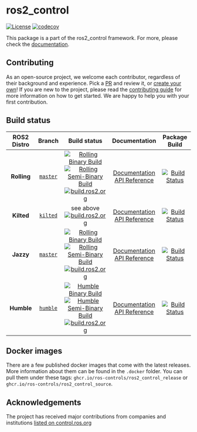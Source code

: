 # ros2_control

[![License](https://img.shields.io/badge/License-Apache%202.0-blue.svg)](https://opensource.org/licenses/Apache-2.0)
[![codecov](https://codecov.io/gh/ros-controls/ros2_control/graph/badge.svg?token=idvm1zJXOf)](https://codecov.io/gh/ros-controls/ros2_control)

This package is a part of the ros2_control framework.
For more, please check the [documentation](https://control.ros.org/).

## Contributing

As an open-source project, we welcome each contributor, regardless of their background and experience. Pick a [PR](https://github.com/ros-controls/ros2_control/pulls) and review it, or [create your own](https://github.com/ros-controls/ros2_control/contribute)!
If you are new to the project, please read the [contributing guide](https://control.ros.org/rolling/doc/contributing/contributing.html) for more information on how to get started. We are happy to help you with your first contribution.

## Build status

ROS2 Distro | Branch | Build status | Documentation | Package Build
:---------: | :----: | :----------: | :-----------: | :---------------:
**Rolling** | [`master`](https://github.com/ros-controls/ros2_control/tree/master) | [![Rolling Binary Build](https://github.com/ros-controls/ros2_control/actions/workflows/rolling-binary-build.yml/badge.svg?branch=master)](https://github.com/ros-controls/ros2_control/actions/workflows/rolling-binary-build.yml?branch=master) <br> [![Rolling Semi-Binary Build](https://github.com/ros-controls/ros2_control/actions/workflows/rolling-semi-binary-build.yml/badge.svg?branch=master)](https://github.com/ros-controls/ros2_control/actions/workflows/rolling-semi-binary-build.yml?branch=master) <br> [![build.ros2.org](https://build.ros2.org/buildStatus/icon?job=Rdev__ros2_control__ubuntu_noble_amd64&subject=build.ros2.org)](https://build.ros2.org/job/Rdev__ros2_control__ubuntu_noble_amd64/) | [Documentation](https://control.ros.org/master/index.html) <br> [API Reference](https://control.ros.org/master/doc/api/index.html) | [![Build Status](https://build.ros2.org/buildStatus/icon?job=Rbin_uN64__ros2_control__ubuntu_noble_amd64__binary)](https://build.ros2.org/job/Rbin_uN64__ros2_control__ubuntu_noble_amd64__binary/)
**Kilted** | [`kilted`](https://github.com/ros-controls/ros2_control/tree/kilted) | see above <br> [![build.ros2.org](https://build.ros2.org/buildStatus/icon?job=Kdev__ros2_control__ubuntu_noble_amd64&subject=build.ros2.org)](https://build.ros2.org/job/Kdev__ros2_control__ubuntu_noble_amd64/) | [Documentation](https://control.ros.org/master/index.html) <br> [API Reference](https://control.ros.org/master/doc/api/index.html) | [![Build Status](https://build.ros2.org/buildStatus/icon?job=Kbin_uN64__ros2_control__ubuntu_noble_amd64__binary)](https://build.ros2.org/job/Kbin_uN64__ros2_control__ubuntu_noble_amd64__binary/)
**Jazzy** | [`master`](https://github.com/ros-controls/ros2_control/tree/master) | [![Rolling Binary Build](https://github.com/ros-controls/ros2_control/actions/workflows/jazzy-binary-build.yml/badge.svg?branch=master)](https://github.com/ros-controls/ros2_control/actions/workflows/jazzy-binary-build.yml?branch=master) <br> [![Rolling Semi-Binary Build](https://github.com/ros-controls/ros2_control/actions/workflows/jazzy-semi-binary-build.yml/badge.svg?branch=master)](https://github.com/ros-controls/ros2_control/actions/workflows/jazzy-semi-binary-build.yml?branch=master) <br> [![build.ros2.org](https://build.ros2.org/buildStatus/icon?job=Jdev__ros2_control__ubuntu_noble_amd64&subject=build.ros2.org)](https://build.ros2.org/job/Jdev__ros2_control__ubuntu_noble_amd64/) | [Documentation](https://control.ros.org/jazzy/index.html) <br> [API Reference](https://control.ros.org/jazzy/doc/api/index.html) | [![Build Status](https://build.ros2.org/buildStatus/icon?job=Jbin_uN64__ros2_control__ubuntu_noble_amd64__binary)](https://build.ros2.org/job/Jbin_uN64__ros2_control__ubuntu_noble_amd64__binary/)
**Humble** | [`humble`](https://github.com/ros-controls/ros2_control/tree/humble) | [![Humble Binary Build](https://github.com/ros-controls/ros2_control/actions/workflows/humble-binary-build.yml/badge.svg?branch=master)](https://github.com/ros-controls/ros2_control/actions/workflows/humble-binary-build.yml?branch=master) <br> [![Humble Semi-Binary Build](https://github.com/ros-controls/ros2_control/actions/workflows/humble-semi-binary-build.yml/badge.svg?branch=master)](https://github.com/ros-controls/ros2_control/actions/workflows/humble-semi-binary-build.yml?branch=master) <br> [![build.ros2.org](https://build.ros2.org/buildStatus/icon?job=Hdev__ros2_control__ubuntu_jammy_amd64&subject=build.ros2.org)](https://build.ros2.org/job/Hdev__ros2_control__ubuntu_jammy_amd64/) | [Documentation](https://control.ros.org/humble/index.html) <br> [API Reference](https://control.ros.org/humble/doc/api/index.html) | [![Build Status](https://build.ros2.org/buildStatus/icon?job=Hbin_uJ64__ros2_control__ubuntu_jammy_amd64__binary)](https://build.ros2.org/job/Hbin_uJ64__ros2_control__ubuntu_jammy_amd64__binary/)

## Docker images

There are a few published docker images that come with the latest releases. More information about them can be found in the `.docker` folder. You can pull them under these tags: `ghcr.io/ros-controls/ros2_control_release` or `ghcr.io/ros-controls/ros2_control_source`.

## Acknowledgements

The project has received major contributions from companies and institutions [listed on control.ros.org](https://control.ros.org/rolling/doc/acknowledgements/acknowledgements.html)

